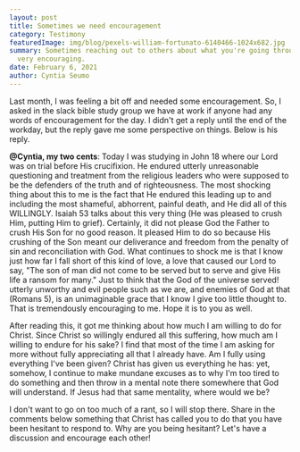```yaml
---
layout: post
title: Sometimes we need encouragement
category: Testimony
featuredImage: img/blog/pexels-william-fortunato-6140466-1024x682.jpg
summary: Sometimes reaching out to others about what you're going through can be
  very encouraging.
date: February 6, 2021
author: Cyntia Seumo
---
```

<p>
Last month, I was feeling a bit off and needed some encouragement. So, I asked in the slack bible study group we have at work if anyone had any words of encouragement for the day. I didn't get a reply until the end of the workday, but the reply gave me some perspective on things. Below is his reply.
</p>

<p>
<b>@Cyntia, my two cents</b>:
Today I was studying in John 18 where our Lord was on trial before His crucifixion. He endured utterly unreasonable questioning and treatment from the religious leaders who were supposed to be the defenders of the truth and of righteousness. The most shocking thing about this to me is the fact that He endured this leading up to and including the most shameful, abhorrent, painful death, and He did all of this WILLINGLY. Isaiah 53 talks about this very thing (He was pleased to crush Him, putting Him to grief). Certainly, it did not please God the Father to crush His Son for no good reason. It pleased Him to do so because His crushing of the Son meant our deliverance and freedom from the penalty of sin and reconciliation with God. What continues to shock me is that I know just how far I fall short of this kind of love, a love that caused our Lord to say, "The son of man did not come to be served but to serve and give His life a ransom for many." Just to think that the God of the universe served! utterly unworthy and evil people such as we are, and enemies of God at that (Romans 5), is an unimaginable grace that I know I give too little thought to. That is tremendously encouraging to me. Hope it is to you as well.
</p>

<p>
After reading this, it got me thinking about how much I am willing to do for Christ. Since Christ so willingly endured all this suffering, how much am I willing to endure for his sake? I find that most of the time I am asking for more without fully appreciating all that I already have. Am I fully using everything I've been given?
Christ has given us everything he has: yet, somehow, I continue to make mundane excuses as to why I'm too tired to do something and then throw in a mental note there somewhere that God will understand. If Jesus had that same mentality, where would we be?
</p>

<p>
I don't want to go on too much of a rant, so I will stop there. Share in the comments below something that Christ has called you to do that you have been hesitant to respond to. Why are you being hesitant? Let's have a discussion and encourage each other!
</p>